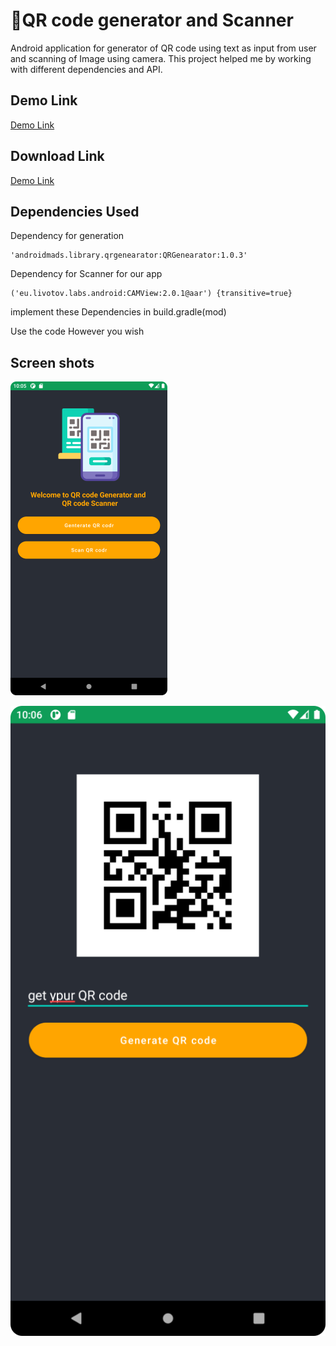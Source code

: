 
# 📎QR code generator and Scanner

Android application for generator of QR code using text as input from user and scanning of Image using camera. This project helped me by working with different dependencies and API.


## Demo Link

[Demo Link](https://drive.google.com/file/d/1Vkorbgkok71OgAsheVRJ0qE6uPPXTbkG/view?usp=share_link)


## Download Link

[Demo Link](https://drive.google.com/file/d/1h0rtKlcfnqeqBwuoJSKEbrlDmdm73T1P/view?usp=drive_link)





## Dependencies Used 

Dependency for generation 

    'androidmads.library.qrgenearator:QRGenearator:1.0.3'

Dependency for Scanner for our app
    
    ('eu.livotov.labs.android:CAMView:2.0.1@aar') {transitive=true}
 implement these Dependencies in build.gradle(mod)
 
Use the code However you wish

## Screen shots
![Demo Link](https://github.com/Ayushtri441/QR-code-generator-and-Scanner/blob/master/app/src/main/res/drawable-v24/Screenshot_20230131_22053215.png?raw=true)

![s](https://github.com/Ayushtri441/QR-code-generator-and-Scanner/blob/master/app/src/main/res/drawable-v24/Screenshot_210230131_220701.png?raw=true)
